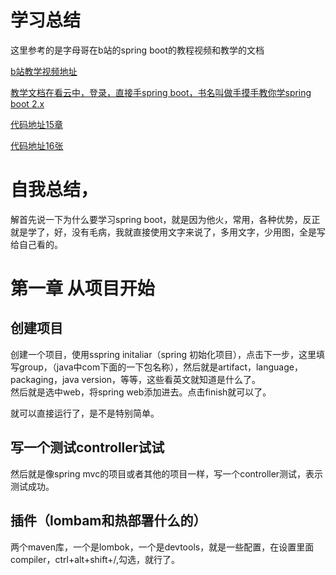 # 学习总结

这里参考的是字母哥在b站的spring boot的教程视频和教学的文档

[b站教学视频地址](https://www.bilibili.com/video/av62047875?p=56)

[教学文档在看云中，登录，直接手spring boot，书名叫做手摸手教你学spring boot 2.x](https://www.kancloud.cn/hanxt/springboot2)

[代码地址15章](https://github.com/hanxt/boot-launch.git)


[代码地址16张](https://github.com/hanxt/bootlaunch-flux.git)


# 自我总结，

解首先说一下为什么要学习spring boot，就是因为他火，常用，各种优势，反正就是学了，好，没有毛病，我就直接使用文字来说了，多用文字，少用图，全是写给自己看的。

# 第一章 从项目开始
## 创建项目

创建一个项目，使用sspring initaliar（spring 初始化项目），点击下一步，这里填写group，（java中com下面的一下包名称），然后就是artifact，language，packaging，java version，等等，这些看英文就知道是什么了。  
然后就是选中web，将spring web添加进去。点击finish就可以了。

就可以直接运行了，是不是特别简单。

## 写一个测试controller试试

然后就是像spring mvc的项目或者其他的项目一样，写一个controller测试，表示测试成功。

## 插件（lombam和热部署什么的）

两个maven库，一个是lombok，一个是devtools，就是一些配置，在设置里面compiler，ctrl+alt+shift+/,勾选，就行了。